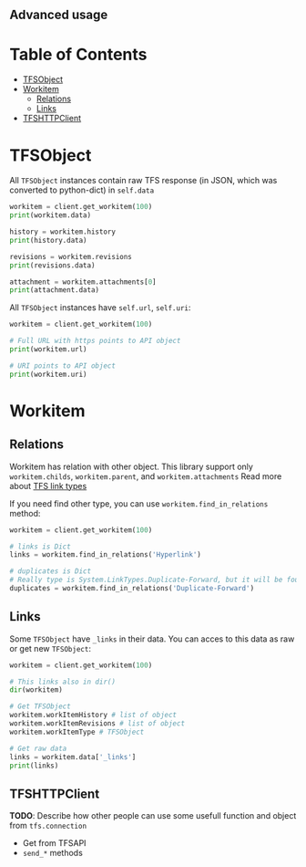 Advanced usage
--------------

# Table of Contents
- [TFSObject](#tfsobject)
- [Workitem](#workitem)
    - [Relations](#relations)
    - [Links](#links)
- [TFSHTTPClient](#tfshttpclient)

# TFSObject
All `TFSObject` instances contain raw TFS response (in JSON, which was converted to python-dict) in `self.data`

```python
workitem = client.get_workitem(100)
print(workitem.data)

history = workitem.history
print(history.data)

revisions = workitem.revisions
print(revisions.data)

attachment = workitem.attachments[0]
print(attachment.data)
```

All `TFSObject` instances have `self.url`, `self.uri`:
```python
workitem = client.get_workitem(100)

# Full URL with https points to API object
print(workitem.url)

# URI points to API object
print(workitem.uri)

```

# Workitem

## Relations
Workitem has relation with other object. This library support only `workitem.childs`, `workitem.parent`, and `workitem.attachments`
Read more about [TFS link types](https://docs.microsoft.com/en-us/vsts/work/customize/reference/link-type-element-reference#link-types)

If you need find other type, you can use `workitem.find_in_relations` method:
```python
workitem = client.get_workitem(100)

# links is Dict
links = workitem.find_in_relations('Hyperlink') 

# duplicates is Dict
# Really type is System.LinkTypes.Duplicate-Forward, but it will be found
duplicates = workitem.find_in_relations('Duplicate-Forward') 
```

## Links
Some `TFSObject` have `_links` in their data. You can acces to this data as raw or get new `TFSObject`:
```python
workitem = client.get_workitem(100)

# This links also in dir()
dir(workitem)

# Get TFSObject
workitem.workItemHistory # list of object
workitem.workItemRevisions # list of object
workitem.workItemType # TFSObject

# Get raw data
links = workitem.data['_links']
print(links)

```

## TFSHTTPClient
**TODO**: Describe how other people can use some usefull function and object from `tfs.connection`
- Get from TFSAPI
- `send_*` methods
